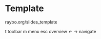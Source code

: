 <!-- .slide: data-state="layout-title no-fragment"  -->

# Template

<div class="btn btn-warning mt-3 ">raybo.org/slides_template</div>

<p class="small mt-5">
  <span class="badge bg-dark me-1 ms-2">t</span> toolbar
  <span class="badge bg-dark me-1 ms-2">m</span> menu
  <span class="badge bg-dark me-1 ms-2">esc</span> overview
  <span class="badge bg-dark me-1 ms-2"> &larr; &rarr;</span> navigate
</p>
